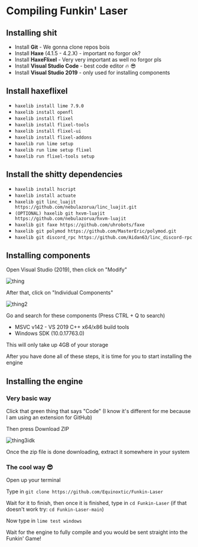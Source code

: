 # Compiling Funkin' Laser

## Installing shit

* Install **Git** - We gonna clone repos bois
* Install **Haxe** (4.1.5 - 4.2.X) - important no forgor ok?
* Install **HaxeFlixel** - Very very important as well no forgor pls
* Install **Visual Studio Code** - best code editor :fire: :sunglasses:
* Install **Visual Studio 2019** - only used for installing components

## Install haxeflixel 

* ``haxelib install lime 7.9.0``
* ``haxelib install openfl``
* ``haxelib install flixel``
* ``haxelib install flixel-tools``
* ``haxelib install flixel-ui``
* ``haxelib install flixel-addons``
* ``haxelib run lime setup``
* ``haxelib run lime setup flixel``
* ``haxelib run flixel-tools setup``

## Install the shitty dependencies

* ``haxelib install hscript``
* ``haxelib install actuate``
* ``haxelib git linc_luajit https://github.com/nebulazorua/linc_luajit.git``
* ``(OPTIONAL) haxelib git hxvm-luajit https://github.com/nebulazorua/hxvm-luajit``
* ``haxelib git faxe https://github.com/uhrobots/faxe``
* ``haxelib git polymod https://github.com/MasterEric/polymod.git``
* ``haxelib git discord_rpc https://github.com/Aidan63/linc_discord-rpc``


## Installing components

Open Visual Studio (2019), then click on "Modify"

![thing](https://cdn.discordapp.com/attachments/798150104158568448/968890348661268511/unknown.png)

After that, click on "Individual Components"

![thing2](https://cdn.discordapp.com/attachments/798150104158568448/968891539768102922/unknown.png)

Go and search for these components (Press CTRL + Q to search)

* MSVC v142 - VS 2019 C++ x64/x86 build tools
* Windows SDK (10.0.17763.0)

This will only take up 4GB of your storage

After you have done all of these steps, it is time for you to start installing the engine

## Installing the engine

### Very basic way

Click that green thing that says "Code"  (I know it's different for me because I am using an extension for GitHub)

Then press Download ZIP

![thing3idk](https://cdn.discordapp.com/attachments/798150104158568448/969003805352001558/unknown.png)

Once the zip file is done downloading, extract it somewhere in your system

### The cool way :sunglasses:

Open up your terminal

Type in ``git clone https://github.com/Equinoxtic/Funkin-Laser``

Wait for it to finish, then once it is finished, type in ``cd Funkin-Laser`` (if that doesn't work try: ``cd Funkin-Laser-main``)

Now type in ``lime test windows``

Wait for the engine to fully compile and you would be sent straight into the Funkin' Game!
